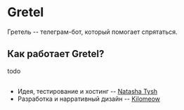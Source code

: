 # Gretel

Гретель -- телеграм-бот, который помогает спрятаться.

## Как работает Gretel?

todo

## 
+ Идея, тестирование и хостинг -- [Natasha Tysh](github.com/ntysh)
+ Разработка и нарративный дизайн -- [Kilomeow](github.com/kilomeow)
